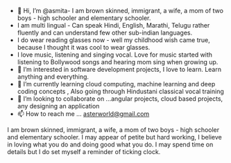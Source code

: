- 👋 Hi, I’m @asmita- I am brown skinned, immigrant, a wife, a mom of two boys - high schooler and elementary schooler. 
- I am multi lingual - Can speak Hindi, English, Marathi, Telugu rather fluently and can understand few other sub-indian languages.
- I do wear reading glasses now - well my childhood wish came true, because I thought it was cool to wear glasses.
- I love music, listening and singing vocal. Love for music started with listening to Bollywood songs and hearing mom sing when growing up.
- 👀 I’m interested in software development projects, I love to learn. Learn anything and everything. 
- 🌱 I’m currently learning cloud computing, machine learning and deep coding concepts , Also going through Hindustani classical vocal training
- 💞️ I’m looking to collaborate on ...angular projects, cloud based projects, any designing an application
- 📫 How to reach me ... asterworld@gmail.com

I am brown skinned, immigrant, a wife, a mom of two boys - high schooler and elementary schooler. 
I may appear  of petite but hard working, I believe in loving what you do and doing good what you do.
I may spend time on details but I do set myself a reminder of ticking clock. 
<!---
aattharkar/aattharkar is a ✨ special ✨ repository because its `README.md` (this file) appears on your GitHub profile.
You can click the Preview link to take a look at your changes.
--->
